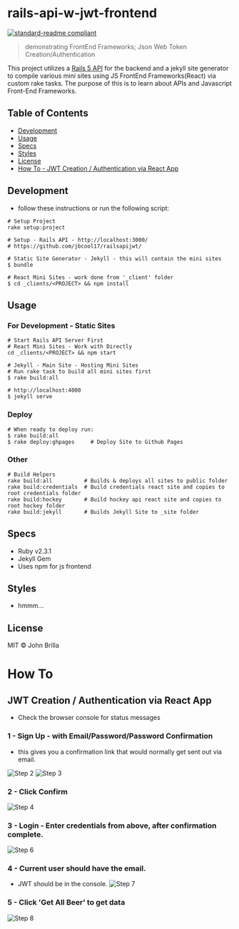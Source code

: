 # rails-api-w-jwt-frontend

[![standard-readme compliant](https://img.shields.io/badge/standard--readme-OK-green.svg?style=flat-square)](https://github.com/RichardLitt/standard-readme)

> demonstrating FrontEnd Frameworks; Json Web Token Creation/Authentication

This project utilizes a [Rails 5 API](https://github.com/jbcool17/railsapijwt/) for the backend and a jekyll site generator to compile various mini sites using JS FrontEnd Frameworks(React) via custom rake tasks. The purpose of this is to learn about APIs and Javascript Front-End Frameworks.

## Table of Contents

- [Development](#development)
- [Usage](#usage)
- [Specs](#specs)
- [Styles](#styles)
- [License](#license)
- [How To - JWT Creation / Authentication via React App](#how-to)

## Development
- follow these instructions or run the following script:

```
# Setup Project
rake setup:project
```

```
# Setup - Rails API - http://localhost:3000/
# https://github.com/jbcool17/railsapijwt/
```

```
# Static Site Generator - Jekyll - this will contain the mini sites
$ bundle
```

```
# React Mini Sites - work done from '_client' folder
$ cd _clients/<PROJECT> && npm install
```

## Usage
### For Development - Static Sites
```
# Start Rails API Server First
# React Mini Sites - Work with Directly
cd _clients/<PROJECT> && npm start

# Jekyll - Main Site - Hosting Mini Sites
# Run rake task to build all mini sites first
$ rake build:all

# http://localhost:4000
$ jekyll serve

```
### Deploy
```
# When ready to deploy run:
$ rake build:all
$ rake deploy:ghpages     # Deploy Site to Github Pages
```

### Other
```
# Build Helpers
rake build:all          # Builds & deploys all sites to public folder
rake build:credentials  # Build credentials react site and copies to root credentials folder
rake build:hockey       # Build hockey api react site and copies to root hockey folder
rake build:jekyll       # Builds Jekyll Site to _site folder
```

## Specs
- Ruby v2.3.1
- Jekyll Gem
- Uses npm for js frontend

## Styles
- hmmm...

## License

MIT © John Brilla

# How To
## JWT Creation / Authentication via React App
- Check the browser console for status messages

### 1 - Sign Up - with Email/Password/Password Confirmation
- this gives you a confirmation link that would normally get sent out via email.

![Step 2](https://floating-tor-40582.herokuapp.com/images/021.png)
![Step 3](https://floating-tor-40582.herokuapp.com/images/031.png)

### 2 - Click Confirm
![Step 4](https://floating-tor-40582.herokuapp.com/images/041.png)

### 3 - Login - Enter credentials from above, after confirmation complete.
![Step 6](https://floating-tor-40582.herokuapp.com/images/061.png)

### 4 - Current user should have the email.
- JWT should be in the console.
![Step 7](https://floating-tor-40582.herokuapp.com/images/071.png)

### 5 - Click 'Get All Beer' to get data
![Step 8](https://floating-tor-40582.herokuapp.com/images/081.png)
